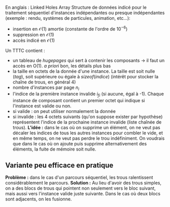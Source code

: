 En anglais : Linked Holes Array
Structure de données indicé pour le traitement séquentiel d'instances indépendantes ou presque indépendantes (exemple : rendu, systèmes de particules, animation, etc...):
- insertion en $\mathcal{O}(1)$ amortie (constante de l'ordre de $10^{-6}$)
- suppression en $\mathcal{O}(1)$
- accès indicé en $\mathcal{O}(1)$ 

Un TTTC contient :
- un tableau de *hugepages* qui sert à contenir les composants -> il faut un accès en O(1). *a priori* bon, les détails plus bas
- la taille en octets de la donnée d'une instance. La taille est soit nulle (*tag*), soit supérieure ou égale à $sizeof(indice)$ (intérêt pour stocker la chaîne de trous, en général 4)
- nombre d'instances par page $n_i$
- l'indice de la première instance invalide $i_{fi}$ (si aucune, égal à -1). 
Chaque instance de composant contient un premier octet qui indique si l'instance est valide ou non.
- si valide : on peut utiliser normalement la donnée
- si invalide : les 4 octets suivants (qu'on suppose exister par hypothèse) représentent l'indice de la prochaine instance invalide (liste chaînée de trous).
**L'idée :** dans le cas où on supprime un élément, on ne veut pas décaler les indices de tous les autres instances pour combler le vide, et en même temps, on ne veut pas perdre le trou indéfiniment. On voudrais que dans le cas où on ajoute puis supprime alternativement des éléments, la fuite de mémoire soit nulle.
## Variante peu efficace en pratique
**Problème :** dans le cas d'un parcours séquentiel, les trous ralentissent considérablement le parcours.
**Solution :** Au lieu d'avoir des trous simples, on a des blocs de trous qui pointent non seulement vers le bloc suivant, mais aussi vers l'instance valide juste suivante. Dans le cas où deux blocs sont adjacents, on les fusionne.
